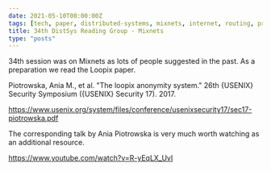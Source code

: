 ```yaml
---
date: 2021-05-10T00:00:00Z
tags: [tech, paper, distributed-systems, mixnets, internet, routing, privacy, security]
title: 34th DistSys Reading Group - Mixnets
type: "posts"
---
```


34th session was on Mixnets as lots of people suggested in the past. As a
preparation we read the Loopix paper.

Piotrowska, Ania M., et al. "The loopix anonymity system." 26th {USENIX}
Security Symposium ({USENIX} Security 17). 2017.

https://www.usenix.org/system/files/conference/usenixsecurity17/sec17-piotrowska.pdf

The corresponding talk by Ania Piotrowska is very much worth watching as an
additional resource.

https://www.youtube.com/watch?v=R-yEqLX_UvI

